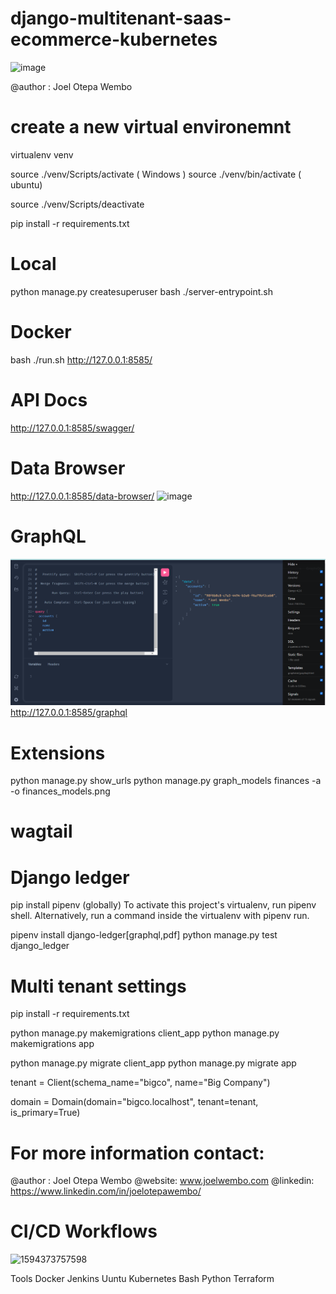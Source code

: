 # django-multitenant-saas-ecommerce-kubernetes 
![image](https://github.com/joelwembo/django-restful-api-postgres-kubernetes-poc/assets/19718580/2a609fc0-be6e-42dd-b954-35dbb5776b60)

@author : Joel Otepa Wembo

# create a new virtual environemnt
virtualenv venv 

source ./venv/Scripts/activate ( Windows )
source ./venv/bin/activate ( ubuntu)

source ./venv/Scripts/deactivate

pip install -r requirements.txt

# Local 

python manage.py createsuperuser
bash ./server-entrypoint.sh

# Docker
bash ./run.sh
http://127.0.0.1:8585/

# API Docs
http://127.0.0.1:8585/swagger/

# Data Browser

http://127.0.0.1:8585/data-browser/
![image](https://github.com/joelwembo/django-restful-api-postgres-kubernetes-poc/assets/19718580/83a0f788-36ea-4bb1-a626-17c2154bd512)


# GraphQL
![Alt text](image.png)
http://127.0.0.1:8585/graphql

# Extensions
python manage.py show_urls
python manage.py graph_models finances -a -o finances_models.png

# wagtail

# Django ledger
pip install pipenv (globally)
To activate this project's virtualenv, run pipenv shell.
Alternatively, run a command inside the virtualenv with pipenv run.

pipenv install django-ledger[graphql,pdf]
python manage.py test django_ledger


# Multi tenant settings

pip install -r requirements.txt

python manage.py makemigrations client_app
python manage.py makemigrations app

python manage.py migrate client_app
python manage.py migrate app

tenant = Client(schema_name="bigco", name="Big Company")

domain = Domain(domain="bigco.localhost", tenant=tenant, is_primary=True)

# For more information contact: 

@author : Joel Otepa Wembo
@website: www.joelwembo.com
@linkedin: https://www.linkedin.com/in/joelotepawembo/

# CI/CD Workflows
![1594373757598](https://github.com/joelwembo/django-multitenant-saas-ecommerce-kubernetes/assets/19718580/3e5502e5-94b8-4229-9f7f-505b7f445c8a)

Tools
Docker
Jenkins
Uuntu
Kubernetes
Bash
Python
Terraform



